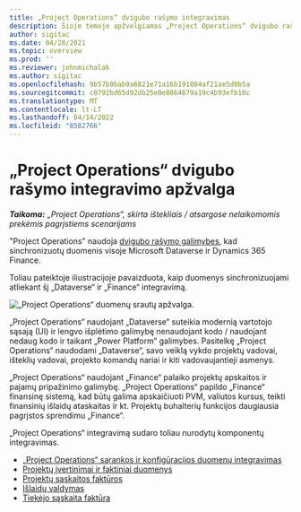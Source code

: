 ```yaml
---
title: „Project Operations“ dvigubo rašymo integravimas
description: Šioje temoje apžvelgiamas „Project Operations“ dvigubo rašymo integravimas.
author: sigitac
ms.date: 04/28/2021
ms.topic: overview
ms.prod: ''
ms.reviewer: johnmichalak
ms.author: sigitac
ms.openlocfilehash: 9b57b8bab9a6821e71a16b191804af21ae5d0b5a
ms.sourcegitcommit: c0792bd65d92db25e0e8864879a19c4b93efb10c
ms.translationtype: MT
ms.contentlocale: lt-LT
ms.lasthandoff: 04/14/2022
ms.locfileid: "8582766"
---
```

# <a name="project-operations-dual-write-integration-overview"></a>„Project Operations“ dvigubo rašymo integravimo apžvalga

_**Taikoma:** „Project Operations“, skirta ištekliais / atsargose nelaikomomis prekėmis pagrįstiems scenarijams_

"Project Operations" naudoja [dvigubo rašymo galimybes](/dynamics365/fin-ops-core/dev-itpro/data-entities/dual-write/dual-write-home-page), kad sinchronizuotų duomenis visoje Microsoft Dataverse ir Dynamics 365 Finance.

Toliau pateiktoje iliustracijoje pavaizduota, kaip duomenys sinchronizuojami atliekant šį „Dataverse“ ir „Finance“ integravimą.

![„Project Operations“ duomenų srautų apžvalga.](./media/ProjectOperationsFlows.jpg)

„Project Operations“ naudojant „Dataverse“ suteikia modernią vartotojo sąsają (UI) ir lengvo išplėtimo galimybę nenaudojant kodo / naudojant nedaug kodo ir taikant „Power Platform“ galimybes. Pasitelkę „Project Operations“ naudodami „Dataverse“, savo veiklą vykdo projektų vadovai, išteklių vadovai, projekto komandų nariai ir kiti vadovaujantieji asmenys.

„Project Operations“ naudojant „Finance“ palaiko projektų apskaitos ir pajamų pripažinimo galimybę. „Project Operations“ papildo „Finance“ finansinę sistemą, kad būtų galima apskaičiuoti PVM, valiutos kursus, teikti finansinių išlaidų ataskaitas ir kt. Projektų buhalterių funkcijos daugiausia pagrįstos sprendimu „Finance“.

„Project Operations“ integravimą sudaro toliau nurodytų komponentų integravimas.


- [„Project Operations“ sąrankos ir konfigūracijos duomenų integravimas](resource-dual-write-setup-integration.md) 
- [Projektų įvertinimai ir faktiniai duomenys](resource-dual-write-estimates-actuals.md)
- [Projektų sąskaitos faktūros](resource-dual-write-project-invoice.md)
- [Išlaidų valdymas](resource-dual-write-expense.md)
- [Tiekėjo sąskaita faktūra](resource-dual-write-vendor-invoice.md)
